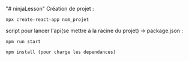 "# ninjaLesson" 
Création de projet : 
    
    npx create-react-app nom_projet

script pour lancer l'api(se mettre à la racine du projet) -> 
package.json :
    
    npm run start

    npm install (pour charge les dependances)